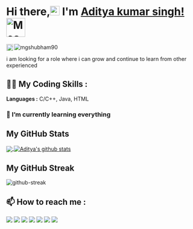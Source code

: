 # Hi there,<img src="https://media.giphy.com/media/hvRJCLFzcasrR4ia7z/giphy.gif" width="25px"> I'm [Aditya kumar singh!](https://mgshubham90.github.io/)<img src="https://i.imgur.com/veZrcC7.gif" alt="Meaow" width="50" />
<p align="left"><img src="https://komarev.com/ghpvc/?username=mgshubham90&label=Visitors&color=red&style=plastic" alt="mgshubham90"/>
<a href="https://github.com/mgshubham90">
  <img align="left" alt="Aditya's Github Followers" height="18px" src="https://img.shields.io/github/followers/mgshubham90?label=Follower"/>
</a>
</p>
i am looking for a  role where i can grow and continue to learn from other experienced


## 👩‍💻 My Coding Skills :
**Languages :**  C/C++, Java, HTML 

### 🌱 I’m currently learning everything

## My GitHub Stats
<a href="https://github.com/mgshubham90">
  <img align="center" src="https://github-readme-stats.vercel.app/api/top-langs/?username=mgshubham90&theme=tokyonight&hide_langs_below=1" />
</a>
<a href="https://github.com/mgshubham90">
 <img align="center" src="https://github-readme-stats.vercel.app/api?username=mgshubham90&show_icons=true&theme=tokyonight&line_height=27" alt="Aditya's github stats"/>
</a>

## My GitHub Streak
![github-streak](https://github-readme-streak-stats.herokuapp.com/?user=mgshubham90&theme=tokyonight)

 
## 📫 How to reach me : 

[<img src="https://img.icons8.com/bubbles/50/000000/gmail.png"/>](mailto:mgshubham90@gmail.com)
[<img target="_blank" src="https://img.icons8.com/bubbles/50/000000/linkedin.png"/>](https://www.linkedin.com/in/https://https://www.linkedin.com/in/aditya-kumar-singh-a9b683219/) 
[<img target="_blank" src="https://img.icons8.com/bubbles/50/000000/github.png">](https://www.github.com/mgshubham90/) 
[<img target="_blank" src="https://img.icons8.com/bubbles/50/000000/facebook-new.png">](https://www.facebook.com/profile.php?id=100028146980740/)
[<img target="_blank" src="https://img.icons8.com/bubbles/50/000000/instagram-new.png"/>](https://www.instagram.com/mg_shubham/)
[<img target="_blank" src="https://img.icons8.com/bubbles/50/000000/discord-logo.png"/>](https://discord.com/users/mgshubham#8541)
[<img target="_blank" src="https://img.icons8.com/bubbles/50/000000/twitter.png"/>](https://https://twitter.com/MgShubham1/)
